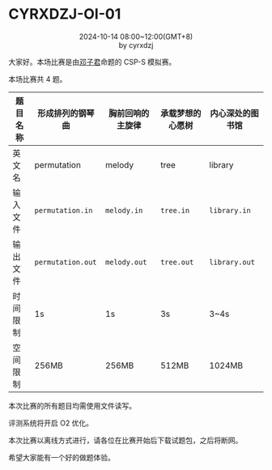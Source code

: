 # CYRXDZJ-OI-01

<center>2024-10-14 08:00~12:00(GMT+8)</center><center>by cyrxdzj</center>

大家好。本场比赛是由[邓子君](https://www.luogu.com.cn/user/387836)命题的 CSP-S 模拟赛。

本场比赛共 $4$ 题。

| 题目名称 | 形成排列的钢琴曲  | 胸前回响的主旋律 | 承载梦想的心愿树 | 内心深处的图书馆 |
| -------- | ----------------- | ---------------- | ---------------- | ---------------- |
| 英文名   | permutation       | melody           | tree             | library          |
| 输入文件 | `permutation.in`  | `melody.in`      | `tree.in`        | `library.in`     |
| 输出文件 | `permutation.out` | `melody.out`     | `tree.out`       | `library.out`    |
| 时间限制 | 1s                | 1s               | 3s               | 3~4s             |
| 空间限制 | 256MB             | 256MB            | 512MB            | 1024MB           |

本次比赛的所有题目均需使用文件读写。

评测系统将开启 O2 优化。

本次比赛以离线方式进行，请各位在比赛开始后下载试题包，之后将断网。

希望大家能有一个好的做题体验。